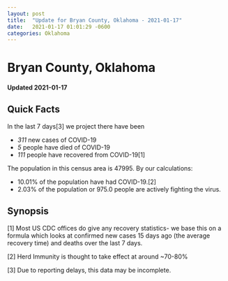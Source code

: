 ```yaml
---
layout: post
title:  "Update for Bryan County, Oklahoma - 2021-01-17"
date:   2021-01-17 01:01:29 -0600
categories: Oklahoma
---
```


# Bryan County, Oklahoma
#### Updated 2021-01-17

## Quick Facts

In the last 7 days[3] we project there have been
- *311* new cases of COVID-19
- *5* people have died of COVID-19
- *111* people have recovered from COVID-19[1]

The population in this census area is 47995. By our calculations:
- 10.01% of the population have had COVID-19.[2]
- 2.03% of the population or 975.0 people are actively fighting the virus.

## Synopsis




[1] Most US CDC offices do give any recovery statistics- we base this on a formula which looks at confirmed new cases
15 days ago (the average recovery time) and deaths over the last 7 days.

[2] Herd Immunity is thought to take effect at around ~70-80%

[3] Due to reporting delays, this data may be incomplete.
 
    